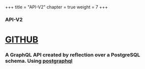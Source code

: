 +++
title = "API-V2"
chapter = true
weight = 7
+++

### API-V2

# [GITHUB](https://github.com/nossas/bonde-graphql)

### A GraphQL API created by reflection over a PostgreSQL schema. Using [postgraphql](https://github.com/postgraphql/postgraphql)

